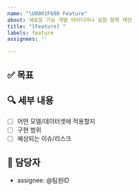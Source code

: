 ```yaml
---
name: "\U0001F680 Feature"
about: 새로운 기능 개발 아이디어나 실험 항목 제안
title: "[Feature] "
labels: feature
assignees: ''

---
```


## ✅ 목표
<!-- 제안하려는 기능이나 실험 내용을 간단히 설명해주세요 -->

## 🔍 세부 내용
- [ ] 어떤 모델/데이터셋에 적용할지
- [ ] 구현 범위
- [ ] 예상되는 이슈/리스크

## 🤝 담당자
- assignee: @팀원ID
